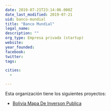 ```yaml
---
date: 2019-07-21T23:14:06.000Z
date_last_modified: 2019-07-21
uid: banco-mundial
title: "Banco Mundial"
legal_name: 
description: ""
org_type: Empresa privada (startup)
website: 
year_founded: 
facebook: 
twitter: 
tags:

cities: 
  - 

---
```


Esta organización tiene los siguientes proyectos:

- [Bolivia Mapa De Inverson Publica](/i/bolivia-mapa-de-inverson-publica.html)
